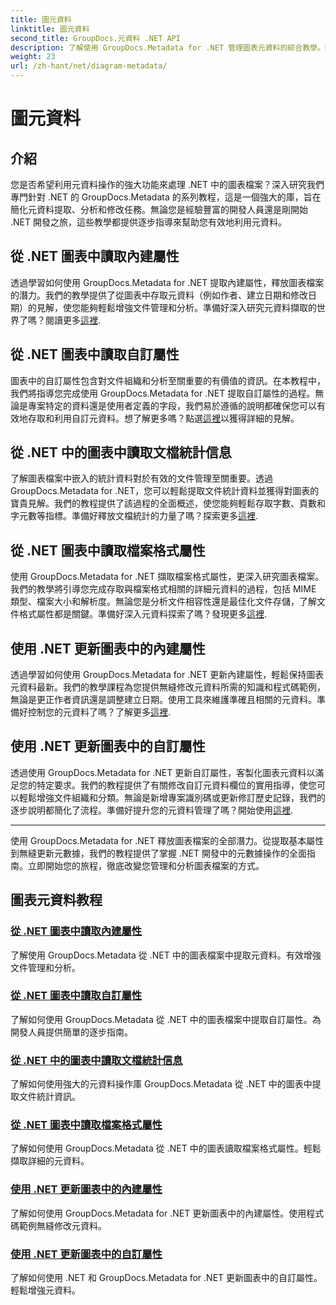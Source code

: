 ```yaml
---
title: 圖元資料
linktitle: 圖元資料
second_title: GroupDocs.元資料 .NET API
description: 了解使用 GroupDocs.Metadata for .NET 管理圖表元資料的綜合教學。輕鬆提取、更新和分析屬性。
weight: 23
url: /zh-hant/net/diagram-metadata/
---
```


# 圖元資料

## 介紹

您是否希望利用元資料操作的強大功能來處理 .NET 中的圖表檔案？深入研究我們專門針對 .NET 的 GroupDocs.Metadata 的系列教程，這是一個強大的庫，旨在簡化元資料提取、分析和修改任務。無論您是經驗豐富的開發人員還是剛開始 .NET 開發之旅，這些教學都提供逐步指導來幫助您有效地利用元資料。

## 從 .NET 圖表中讀取內建屬性

透過學習如何使用 GroupDocs.Metadata for .NET 提取內建屬性，釋放圖表檔案的潛力。我們的教學提供了從圖表中存取元資料（例如作者、建立日期和修改日期）的見解，使您能夠輕鬆增強文件管理和分析。準備好深入研究元資料擷取的世界了嗎？閱讀更多[這裡](./read-built-in-properties-diagrams/).

## 從 .NET 圖表中讀取自訂屬性

圖表中的自訂屬性包含對文件組織和分析至關重要的有價值的資訊。在本教程中，我們將指導您完成使用 GroupDocs.Metadata for .NET 提取自訂屬性的過程。無論是專案特定的資料還是使用者定義的字段，我們易於遵循的說明都確保您可以有效地存取和利用自訂元資料。想了解更多嗎？點選[這裡](./read-custom-properties-diagrams/)以獲得詳細的見解。

## 從 .NET 中的圖表中讀取文檔統計信息

了解圖表檔案中嵌入的統計資料對於有效的文件管理至關重要。透過 GroupDocs.Metadata for .NET，您可以輕鬆提取文件統計資料並獲得對圖表的寶貴見解。我們的教程提供了該過程的全面概述，使您能夠輕鬆存取字數、頁數和字元數等指標。準備好釋放文檔統計的力量了嗎？探索更多[這裡](./read-document-statistics-diagrams/).

## 從 .NET 圖表中讀取檔案格式屬性

使用 GroupDocs.Metadata for .NET 擷取檔案格式屬性，更深入研究圖表檔案。我們的教學將引導您完成存取與檔案格式相關的詳細元資料的過程，包括 MIME 類型、檔案大小和解析度。無論您是分析文件相容性還是最佳化文件存儲，了解文件格式屬性都是關鍵。準備好深入元資料探索了嗎？發現更多[這裡](./read-file-format-properties-diagrams/).

## 使用 .NET 更新圖表中的內建屬性

透過學習如何使用 GroupDocs.Metadata for .NET 更新內建屬性，輕鬆保持圖表元資料最新。我們的教學課程為您提供無縫修改元資料所需的知識和程式碼範例，無論是更正作者資訊還是調整建立日期。使用工具來維護準確且相關的元資料。準備好控制您的元資料了嗎？了解更多[這裡](./update-built-in-properties-diagrams/).

## 使用 .NET 更新圖表中的自訂屬性

透過使用 GroupDocs.Metadata for .NET 更新自訂屬性，客製化圖表元資料以滿足您的特定要求。我們的教程提供了有關修改自訂元資料欄位的實用指導，使您可以輕鬆增強文件組織和分類。無論是新增專案識別碼或更新修訂歷史記錄，我們的逐步說明都簡化了流程。準備好提升您的元資料管理了嗎？開始使用[這裡](./update-custom-properties-diagrams/).

----

使用 GroupDocs.Metadata for .NET 釋放圖表檔案的全部潛力。從提取基本屬性到無縫更新元數據，我們的教程提供了掌握 .NET 開發中的元數據操作的全面指南。立即開始您的旅程，徹底改變您管理和分析圖表檔案的方式。
## 圖表元資料教程
### [從 .NET 圖表中讀取內建屬性](./read-built-in-properties-diagrams/)
了解使用 GroupDocs.Metadata 從 .NET 中的圖表檔案中提取元資料。有效增強文件管理和分析。
### [從 .NET 圖表中讀取自訂屬性](./read-custom-properties-diagrams/)
了解如何使用 GroupDocs.Metadata 從 .NET 中的圖表檔案中提取自訂屬性。為開發人員提供簡單的逐步指南。
### [從 .NET 中的圖表中讀取文檔統計信息](./read-document-statistics-diagrams/)
了解如何使用強大的元資料操作庫 GroupDocs.Metadata 從 .NET 中的圖表中提取文件統計資訊。
### [從 .NET 圖表中讀取檔案格式屬性](./read-file-format-properties-diagrams/)
了解如何使用 GroupDocs.Metadata 從 .NET 中的圖表讀取檔案格式屬性。輕鬆擷取詳細的元資料。
### [使用 .NET 更新圖表中的內建屬性](./update-built-in-properties-diagrams/)
了解如何使用 GroupDocs.Metadata for .NET 更新圖表中的內建屬性。使用程式碼範例無縫修改元資料。
### [使用 .NET 更新圖表中的自訂屬性](./update-custom-properties-diagrams/)
了解如何使用 .NET 和 GroupDocs.Metadata for .NET 更新圖表中的自訂屬性。輕鬆增強元資料。